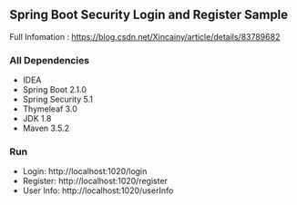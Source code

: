 ## Spring Boot Security Login and Register Sample

Full Infomation : https://blog.csdn.net/Xincainy/article/details/83789682

### All Dependencies

  - IDEA
  - Spring Boot 2.1.0
  - Spring Security 5.1
  - Thymeleaf 3.0
  - JDK 1.8
  - Maven 3.5.2
  
 ### Run
 - Login: http://localhost:1020/login
 - Register: http://localhost:1020/register
 - User Info: http://localhost:1020/userInfo